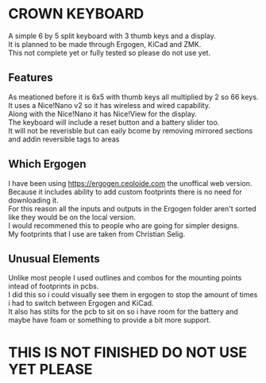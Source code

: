 # CROWN KEYBOARD
A simple 6 by 5 split keyboard with 3 thumb keys and a display.  
It is planned to be made through Ergogen, KiCad and ZMK.  
This not complete yet or fully tested so please do not use yet.  

## Features
As meationed before it is 6x5 with thumb keys all multiplied by 2 so 66 keys.  
It uses a Nice!Nano v2 so it has wireless and wired capability.  
Along with the Nice!Nano it has Nice!View for the display.  
The keyboard will include a reset button and a battery slider too.  
It will not be reverisble but can eaily bcome by removing mirrored sections and addin reversible tags to areas  

## Which Ergogen
I have been using https://ergogen.ceoloide.com the unoffical web version.  
Because it includes ability to add custom footprints there is no need for downloading it.  
For this reason all the inputs and outputs in the Ergogen folder aren't sorted like they would be on the local version.  
I would recommened this to people who are going for simpler designs.  
My footprints that I use are taken from Christian Selig.  

## Unusual Elements
Unlike most people I used outlines and combos for the mounting points intead of footprints in pcbs.  
I did this so i could visually see them in ergogen to stop the amount of times i had to switch between Ergogen and KiCad.  
It also has stilts for the pcb to sit on so i have room for the battery and maybe have foam or something to provide a bit more support. 


# THIS IS NOT FINISHED DO NOT USE YET PLEASE
